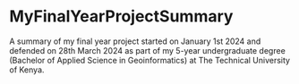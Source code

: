 # MyFinalYearProjectSummary
A summary of my final year project started on January 1st 2024 and defended on 28th March 2024 as part of my 5-year undergraduate degree (Bachelor of Applied Science in Geoinformatics) at The Technical University of Kenya.
